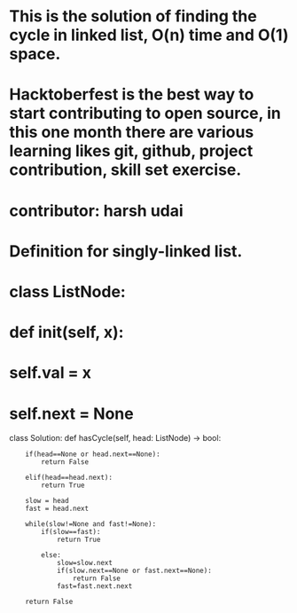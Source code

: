# This is the solution of finding the cycle in linked list, O(n) time and O(1) space.
# Hacktoberfest is the best way to start contributing to open source, in this one month there are various learning likes git, github, project contribution, skill set exercise.
# contributor: harsh udai

# Definition for singly-linked list.
# class ListNode:
#     def __init__(self, x):
#         self.val = x
#         self.next = None

class Solution:
    def hasCycle(self, head: ListNode) -> bool:
        
        if(head==None or head.next==None):
            return False
        
        elif(head==head.next):
            return True
        
        slow = head
        fast = head.next
        
        while(slow!=None and fast!=None):
            if(slow==fast):
                return True
            
            else:
                slow=slow.next
                if(slow.next==None or fast.next==None):
                    return False
                fast=fast.next.next
                
        return False
        
